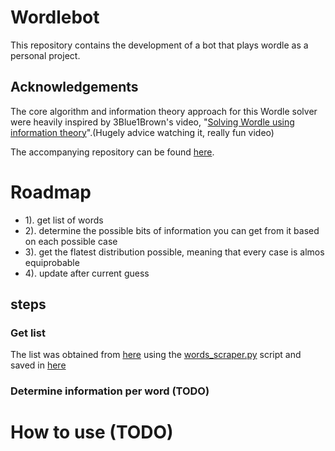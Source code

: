 # Wordlebot
This repository contains the development of a bot that plays wordle as a personal project.
## Acknowledgements

The core algorithm and information theory approach for this Wordle solver were heavily inspired by 3Blue1Brown's video, "[Solving Wordle using information theory](https://www.youtube.com/watch?v=v68zYyaEmEA)".(Hugely advice watching it, really fun video)

The accompanying repository can be found [here](https://github.com/3b1b/videos/tree/master/2022/wordle).
# Roadmap

- 1). get list of words
- 2). determine the possible bits of information you can get from it based on each possible case
- 3). get the flatest distribution possible, meaning that every case is almos equiprobable
- 4). update after current guess

## steps
### Get list
The list was obtained from [here](https://wordraiders.com/wordle-words/) using the [words_scraper.py](/code/words_scraper.py) script and saved in [here](/code/wordle_list.txt)
### Determine information per word (TODO)

# How to use (TODO)
